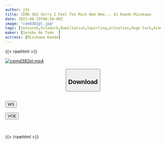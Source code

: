 ```yaml
---
author: j91
title: CEMD-382 Sorry I Feel Too Much Wee Wee... 41 Kaede Mizukawa
date: 2023-08-19T00:50:00Z
image: "cemd382pl.jpg"
tags: [Censored,Solowork,Humiliation,Squirting,Urination,Huge Cock,Acme · Orgasm	 ]
maker: [Serebu No Tomo  ]
actress: [Mizukawa Kaede]
---
```



{{< rawhtml >}}

<div class="video" data-videoid="86tn2x6hdu9o">
    <a href="javascript:;">
        <img src="https://my.j91.asia/posts/cemd382pl/cemd382pl.jpg" width="WIDTH" height="HEIGHT" alt="cemd382pl.mp4" loading="lazy">
    </a>
</div>

<script type="text/javascript" src="https://j91.asia/asset/on-demand-ws.js"></script>

<br>
  <link rel="stylesheet" href="https://j91.asia/asset/bs5.css">
  
  <center>
  <button class="btn btn-primary" type="button" data-bs-toggle="collapse" data-bs-target=".multi-collapse" aria-expanded="false" aria-controls="multiCollapseExample1 multiCollapseExample2"><h2>Download</h2></button></center>
</p>
<div class="row">
  <div class="col">
    <div class="collapse multi-collapse" id="multiCollapseExample1">
      <div class="card card-body">
	      	      <br>
<div class="buttons">  
<a href="https://wolfstream.tv/86tn2x6hdu9o"><button class="btn-hover color-3"><i class="fa fa-download"></i> WS</button></a></div>
    </div>
  </div>
</div>
  <div class="col">
    <div class="collapse multi-collapse" id="multiCollapseExample2">
      <div class="card card-body">
	      <br>
<div class="buttons">
    <a href="https://voe.sx/swkjkjjyhrk2.html"><button class="btn-hover color-9"><i class="fa fa-download"></i> VOE</button></a></div>
<br><br>
      </div>
    </div>
  </div>
</div>

{{< /rawhtml >}}